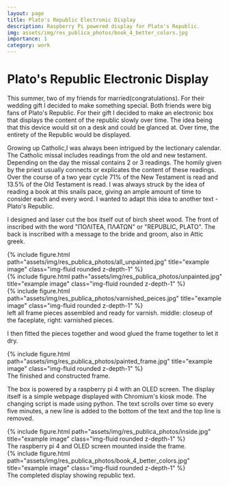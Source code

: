 ```yaml
---
layout: page
title: Plato's Republic Electronic Display 
description: Raspberry Pi powered display for Plato's Republic. 
img: assets/img/res_publica_photos/book_4_better_colors.jpg
importance: 1
category: work
---
```



<h1>Plato's Republic Electronic Display</h1>


This summer, two of my friends for married(congratulations). For their wedding gift I decided to make something special. Both friends were big fans of Plato's Republic. For their gift I decided to make an electronic box that displays the
content of the republic slowly over time. The idea being that this device would sit on a desk and could be glanced at. Over time, the entirety of the Republic would be displayed.

Growing up Catholic,I was always been intrigued by the lectionary calendar. The Catholic missal includes readings from the old and new testament. Depending on the day the missal contains 2 or 3 readings. The homily given by the priest usually connects or explicates the content of these readings. Over the course of a two year cycle 71% of the New Testament is read and 13.5% of the Old Testament is read. I was always struck by the idea of reading a book at this snails pace, giving an ample amount of time to consider each and every word. I wanted to adapt this idea to another text - Plato's Republic. 


I designed and laser cut the box itself out of birch sheet wood. The front of inscribed with the word "ΠΟΛΙΤΕΑ, ΠΛΑΤΩΝ" or "REPUBLIC, PLATO". The back is inscribed with a message to the bride and groom, also in Attic greek.


<div class="row">
    <div class="col-sm mt-3 mt-md-0">
        {% include figure.html path="assets/img/res_publica_photos/all_unpainted.jpg" title="example image" class="img-fluid rounded z-depth-1" %}
    </div>
    <div class="col-sm mt-3 mt-md-0">
        {% include figure.html path="assets/img/res_publica_photos/unpainted.jpg" title="example image" class="img-fluid rounded z-depth-1" %}
    </div>
    <div class="col-sm mt-3 mt-md-0">
        {% include figure.html path="assets/img/res_publica_photos/varnished_peices.jpg" title="example image" class="img-fluid rounded z-depth-1" %}
    </div>
</div>
<div class="caption">
   left all frame pieces assembled and ready for varnish. middle: closeup of the faceplate, right: varnished pieces.  
</div>


I then fitted the pieces together and wood glued the frame together to let it dry. 

<div class="row">
    <div class="col-sm mt-3 mt-md-0">
        {% include figure.html path="assets/img/res_publica_photos/painted_frame.jpg" title="example image" class="img-fluid rounded z-depth-1" %}
    </div>
</div>
<div class="caption">
   The finished and constructed frame. 
</div>




The box is powered by a raspberry pi 4 with an OLED screen. The display itself is a simple webpage displayed with Chromium's kiosk mode. The changing script is made using python. The text scrolls over time so every five minutes, a new line is added to the bottom of the text and the top line is removed. 

<div class="row">
    <div class="col-sm mt-3 mt-md-0">
        {% include figure.html path="assets/img/res_publica_photos/inside.jpg" title="example image" class="img-fluid rounded z-depth-1" %}
    </div>
</div>
<div class="caption">
   The raspberry pi 4 and OLED screen mounted inside the frame.
</div>



<div class="row">
    <div class="col-sm mt-3 mt-md-0">
        {% include figure.html path="assets/img/res_publica_photos/book_4_better_colors.jpg" title="example image" class="img-fluid rounded z-depth-1" %}
    </div>
</div>
<div class="caption">
  The completed display showing republic text. 
</div>

